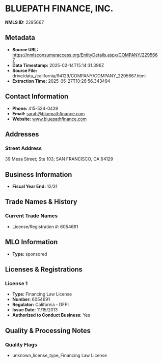 # BLUEPATH FINANCE, INC.

**NMLS ID:** 2295667

## Metadata
- **Source URL:** https://nmlsconsumeraccess.org/EntityDetails.aspx/COMPANY/2295667
- **Data Timestamp:** 2025-02-14T15:14:31.396Z
- **Source File:** drive/data_/california/94129/COMPANY/COMPANY_2295667.html
- **Extraction Time:** 2025-05-27T10:26:56.343494

## Contact Information
- **Phone:** 415-524-0429
- **Email:** sarah@bluepathfinance.com
- **Website:** www.bluepathfinance.com

## Addresses
### Street Address
39 Mesa Street; Ste 103; SAN FRANCISCO, CA 94129

## Business Information
- **Fiscal Year End:** 12/31

## Trade Names & History
### Current Trade Names
- License/Registration #: 6054691

## MLO Information
- **Type:** sponsored

## Licenses & Registrations

### License 1
- **Type:** Financing Law License
- **Number:** 6054691
- **Regulator:** California - DFPI
- **Issue Date:** 11/15/2013
- **Authorized to Conduct Business:** Yes

## Quality & Processing Notes
### Quality Flags
- unknown_license_type_Financing Law License

